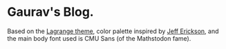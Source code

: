 # Gaurav's Blog.

Based on the [Lagrange theme](https://github.com/LeNPaul/Lagrange), color palette inspired by [Jeff Erickson](https://jeffe.cs.illinois.edu/), and the main body font used is CMU Sans (of the Mathstodon fame).